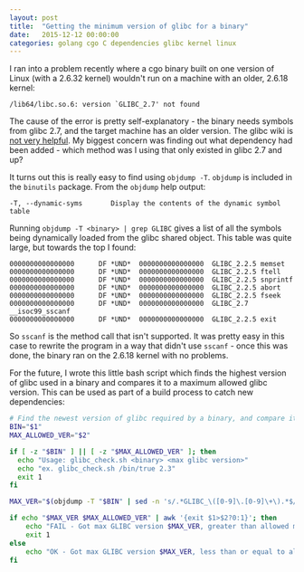 ```yaml
---
layout: post
title:  "Getting the minimum version of glibc for a binary"
date:   2015-12-12 00:00:00
categories: golang cgo C dependencies glibc kernel linux
---
```


I ran into a problem recently where a cgo binary built on one version of Linux (with a 2.6.32 kernel) wouldn't run on a machine with an older, 2.6.18 kernel:

```
/lib64/libc.so.6: version `GLIBC_2.7' not found
```

The cause of the error is pretty self-explanatory - the binary needs symbols from glibc 2.7, and the target machine has an older version. The glibc wiki is [not very helpful](https://sourceware.org/glibc/wiki/FAQ#How_do_I_build_a_binary_that_works_on_older_GNU.2BAC8-Linux_distributions.3F). My biggest concern was finding out what dependency had been added - which method was I using that only existed in glibc 2.7 and up?

It turns out this is really easy to find using `objdump -T`. `objdump` is included in the `binutils` package. From the `objdump` help output:

```
-T, --dynamic-syms       Display the contents of the dynamic symbol table
```

Running `objdump -T <binary> | grep GLIBC` gives a list of all the symbols being dynamically loaded from the glibc shared object. This table was quite large, but towards the top I found:

```
0000000000000000      DF *UND*	0000000000000000  GLIBC_2.2.5 memset
0000000000000000      DF *UND*	0000000000000000  GLIBC_2.2.5 ftell
0000000000000000      DF *UND*	0000000000000000  GLIBC_2.2.5 snprintf
0000000000000000      DF *UND*	0000000000000000  GLIBC_2.2.5 abort
0000000000000000      DF *UND*	0000000000000000  GLIBC_2.2.5 fseek
0000000000000000      DF *UND*	0000000000000000  GLIBC_2.7   __isoc99_sscanf
0000000000000000      DF *UND*	0000000000000000  GLIBC_2.2.5 exit
```

So `sscanf` is the method call that isn't supported. It was pretty easy in this case to rewrite the program in a way that didn't use `sscanf` - once this was done, the binary ran on the 2.6.18 kernel with no problems. 

For the future, I wrote this little bash script which finds the highest version of glibc used in a binary and compares it to a maximum allowed glibc version. This can be used as part of a build process to catch new dependencies: 

```bash
# Find the newest version of glibc required by a binary, and compare it to a fixed, maximum allowed version
BIN="$1"
MAX_ALLOWED_VER="$2"

if [ -z "$BIN" ] || [ -z "$MAX_ALLOWED_VER" ]; then
  echo "Usage: glibc_check.sh <binary> <max glibc version>"
  echo "ex. glibc_check.sh /bin/true 2.3"
  exit 1
fi

MAX_VER="$(objdump -T "$BIN" | sed -n 's/.*GLIBC_\([0-9]\.[0-9]\+\).*$/\1/p' | sort -g | tail -n 1)"

if echo "$MAX_VER $MAX_ALLOWED_VER" | awk '{exit $1>$2?0:1}'; then
	echo "FAIL - Got max GLIBC version $MAX_VER, greater than allowed max $MAX_ALLOWED_VER"
	exit 1
else
	echo "OK - Got max GLIBC version $MAX_VER, less than or equal to allowed max $MAX_ALLOWED_VER"
fi
``` 
